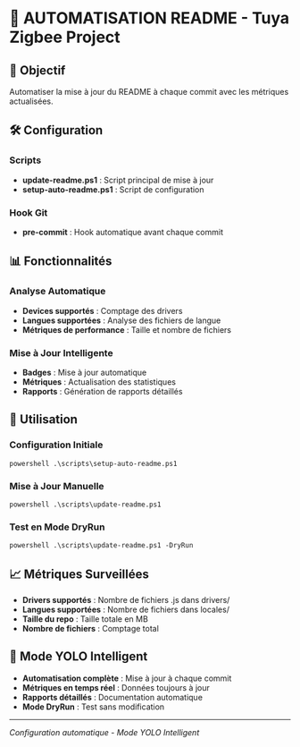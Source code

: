 # 🔄 AUTOMATISATION README - Tuya Zigbee Project

## 🎯 Objectif

Automatiser la mise à jour du README à chaque commit avec les métriques actualisées.

## 🛠️ Configuration

### Scripts
- **update-readme.ps1** : Script principal de mise à jour
- **setup-auto-readme.ps1** : Script de configuration

### Hook Git
- **pre-commit** : Hook automatique avant chaque commit

## 📊 Fonctionnalités

### Analyse Automatique
- **Devices supportés** : Comptage des drivers
- **Langues supportées** : Analyse des fichiers de langue
- **Métriques de performance** : Taille et nombre de fichiers

### Mise à Jour Intelligente
- **Badges** : Mise à jour automatique
- **Métriques** : Actualisation des statistiques
- **Rapports** : Génération de rapports détaillés

## 🔄 Utilisation

### Configuration Initiale
`powershell
.\scripts\setup-auto-readme.ps1
`

### Mise à Jour Manuelle
`powershell
.\scripts\update-readme.ps1
`

### Test en Mode DryRun
`powershell
.\scripts\update-readme.ps1 -DryRun
`

## 📈 Métriques Surveillées

- **Drivers supportés** : Nombre de fichiers .js dans drivers/
- **Langues supportées** : Nombre de fichiers dans locales/
- **Taille du repo** : Taille totale en MB
- **Nombre de fichiers** : Comptage total

## 🚀 Mode YOLO Intelligent

- **Automatisation complète** : Mise à jour à chaque commit
- **Métriques en temps réel** : Données toujours à jour
- **Rapports détaillés** : Documentation automatique
- **Mode DryRun** : Test sans modification

---

*Configuration automatique - Mode YOLO Intelligent*
